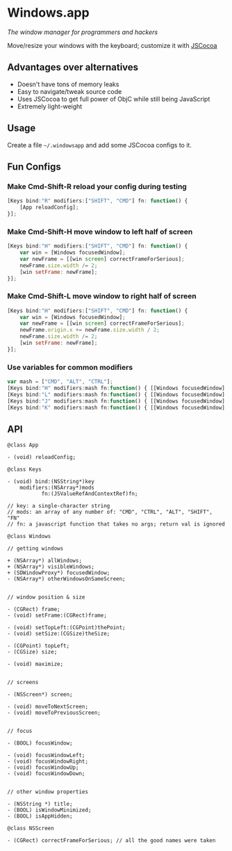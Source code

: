 # Windows.app

*The window manager for programmers and hackers*

Move/resize your windows with the keyboard; customize it with [JSCocoa](https://github.com/parmanoir/jscocoa/)

## Advantages over alternatives

* Doesn't have tons of memory leaks
* Easy to navigate/tweak source code
* Uses JSCocoa to get full power of ObjC while still being JavaScript
* Extremely light-weight

## Usage

Create a file `~/.windowsapp` and add some JSCocoa configs to it.

## Fun Configs

### Make Cmd-Shift-R reload your config during testing

```javascript
[Keys bind:"R" modifiers:["SHIFT", "CMD"] fn: function() {
    [App reloadConfig];
}];
```

### Make Cmd-Shift-H move window to left half of screen

```javascript
[Keys bind:"H" modifiers:["SHIFT", "CMD"] fn: function() {
    var win = [Windows focusedWindow];
    var newFrame = [[win screen] correctFrameForSerious];
    newFrame.size.width /= 2;
    [win setFrame: newFrame];
}];
```

### Make Cmd-Shift-L move window to right half of screen

```javascript
[Keys bind:"H" modifiers:["SHIFT", "CMD"] fn: function() {
    var win = [Windows focusedWindow];
    var newFrame = [[win screen] correctFrameForSerious];
    newFrame.origin.x += newFrame.size.width / 2;
    newFrame.size.width /= 2;
    [win setFrame: newFrame];
}];
```

### Use variables for common modifiers

```javascript
var mash = ["CMD", "ALT", "CTRL"];
[Keys bind:"H" modifiers:mash fn:function() { [[Windows focusedWindow] focusWindowLeft]; }];
[Keys bind:"L" modifiers:mash fn:function() { [[Windows focusedWindow] focusWindowRight]; }];
[Keys bind:"J" modifiers:mash fn:function() { [[Windows focusedWindow] focusWindowDown]; }];
[Keys bind:"K" modifiers:mash fn:function() { [[Windows focusedWindow] focusWindowUp]; }];
```

## API

```objc
@class App

- (void) reloadConfig;
```

```objc
@class Keys

- (void) bind:(NSString*)key
    modifiers:(NSArray*)mods
           fn:(JSValueRefAndContextRef)fn;

// key: a single-character string
// mods: an array of any number of: "CMD", "CTRL", "ALT", "SHIFT", "FN"
// fn: a javascript function that takes no args; return val is ignored
```

```objc
@class Windows

// getting windows

+ (NSArray*) allWindows;
+ (NSArray*) visibleWindows;
+ (SDWindowProxy*) focusedWindow;
- (NSArray*) otherWindowsOnSameScreen;


// window position & size

- (CGRect) frame;
- (void) setFrame:(CGRect)frame;

- (void) setTopLeft:(CGPoint)thePoint;
- (void) setSize:(CGSize)theSize;

- (CGPoint) topLeft;
- (CGSize) size;

- (void) maximize;


// screens

- (NSScreen*) screen;

- (void) moveToNextScreen;
- (void) moveToPreviousScreen;


// focus

- (BOOL) focusWindow;

- (void) focusWindowLeft;
- (void) focusWindowRight;
- (void) focusWindowUp;
- (void) focusWindowDown;


// other window properties

- (NSString *) title;
- (BOOL) isWindowMinimized;
- (BOOL) isAppHidden;
```

```objc
@class NSScreen

- (CGRect) correctFrameForSerious; // all the good names were taken
```
